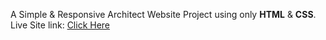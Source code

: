 A Simple & Responsive Architect Website Project using only **HTML** & **CSS**.<br>
Live Site link: [Click Here](https://mottasimsadi.github.io/G3-Architects-Website/)
